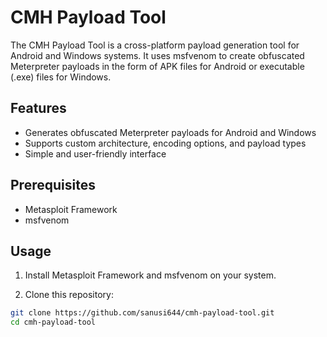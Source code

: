 # CMH Payload Tool

The CMH Payload Tool is a cross-platform payload generation tool for Android and Windows systems. It uses msfvenom to create obfuscated Meterpreter payloads in the form of APK files for Android or executable (.exe) files for Windows.

## Features

- Generates obfuscated Meterpreter payloads for Android and Windows
- Supports custom architecture, encoding options, and payload types
- Simple and user-friendly interface

## Prerequisites

- Metasploit Framework
- msfvenom

## Usage

1. Install Metasploit Framework and msfvenom on your system.

2. Clone this repository:

```bash
git clone https://github.com/sanusi644/cmh-payload-tool.git
cd cmh-payload-tool

